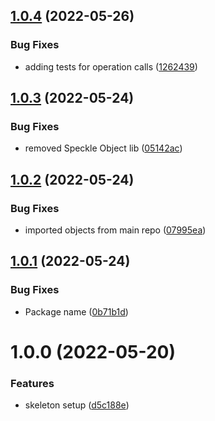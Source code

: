 ## [1.0.4](https://github.com/sasakiassociates/speckle-unity-core/compare/v1.0.3...v1.0.4) (2022-05-26)


### Bug Fixes

* adding tests for operation calls ([1262439](https://github.com/sasakiassociates/speckle-unity-core/commit/1262439de3fdaa1b8d9aff9f214a79c24161f484))

## [1.0.3](https://github.com/sasakiassociates/speckle-unity-core/compare/v1.0.2...v1.0.3) (2022-05-24)


### Bug Fixes

* removed Speckle Object lib ([05142ac](https://github.com/sasakiassociates/speckle-unity-core/commit/05142ac618e4c77579c0f3219cab904652e97025))

## [1.0.2](https://github.com/sasakiassociates/speckle-unity-core/compare/v1.0.1...v1.0.2) (2022-05-24)


### Bug Fixes

* imported objects from main repo ([07995ea](https://github.com/sasakiassociates/speckle-unity-core/commit/07995ea39cb07599dc22d7dce7358cd3dff00bae))

## [1.0.1](https://github.com/sasakiassociates/speckle-unity-core/compare/v1.0.0...v1.0.1) (2022-05-24)

### Bug Fixes

* Package
  name ([0b71b1d](https://github.com/sasakiassociates/speckle-unity-core/commit/0b71b1d60d71ad7c57ccd080d4db153e3b3149f4))

# 1.0.0 (2022-05-20)

### Features

* skeleton
  setup ([d5c188e](https://github.com/sasakiassociates/speckle-unity-objects/commit/d5c188ea9cb708d4e25c390fc0382482624bb03b))
